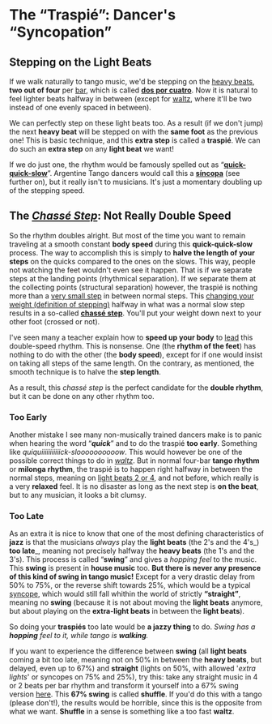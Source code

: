 # The “Traspié”: Dancer's “Syncopation”

## Stepping on the Light Beats


If we walk naturally to tango music, we'd be stepping on the [heavy beats](rhythm-basics.html), **two out of four** per [bar](rhythm-basics.html), which is called **[dos por cuatro](rhythm-basics.html)**. Now it is natural to feel lighter beats halfway in between (except for [waltz](waltz-rhythm.html), where it'll be two instead of one evenly spaced in between).

We can perfectly step on these light beats too. As a result (if we don't jump) the next **heavy beat** will be stepped on with the **same foot** as the previous one! This is basic technique, and this **extra step** is called a **traspié**. We can do such an **extra step** on any **light beat** we want!

If we do just one, the rhythm would be famously spelled out as “[**quick-quick-slow**](rhythm-language-quick-slow.html)”. Argentine Tango dancers would call this a **[síncopa](syncope.html)** (see further on), but it really isn't to musicians. It's just a momentary doubling up of the stepping speed.

## The _[Chassé Step](../walking/collecting.html#chasse)_: Not Really Double Speed

So the rhythm doubles alright. But most of the time you want to remain traveling at a smooth constant **body speed** during this **quick-quick-slow** process. The way to accomplish this is simply to **halve the length of your steps** on the quicks compared to the ones on the slows. This way, people not watching the feet wouldn't even see it happen. That is if we separate steps at the landing points (rhythmical separation). If we separate them at the collecting points (structural separation) however, the traspié is nothing more than a [very small step](../walking/small-steps-cross.html) in between normal steps. This [changing your weight (definition of stepping)](../walking/walking.html) halfway in what was a normal slow step results in a so-called **[chassé step](../walking/collecting.html#chasse)**. You'll put your weight down next to your other foot (crossed or not).

I've seen many a teacher explain how to **speed up your body** to [lead](../walking/leading-and-following.html "Leading and Following") this double-speed rhythm. This is nonsense. One (the **rhythm of the feet**) has nothing to do with the other (the **body speed**), except for if one would insist on taking all steps of the same length. On the contrary, as mentioned, the smooth technique is to halve the **step length**.

As a result, this _chassé step_ is the perfect candidate for the **double rhythm**, but it can be done on any other rhythm too.

### Too Early

Another mistake I see many non-musically trained dancers make is to panic when hearing the word “_**quick**_” and to do the traspié **too early**. Something like _quiquiiiiiiiiiiick-sloooooooooow_. This would however be one of the possible correct things to do in _[waltz](waltz-rhythm.html)_. But in normal four-bar **tango rhythm** or **milonga rhythm**, the traspié is to happen right halfway in between the normal steps, meaning on [light beats 2 or 4](rhythm-basics.html), and not before, which really is a very **relaxed** feel. It is no disaster as long as the next step is **on the beat**, but to any musician, it looks a bit clumsy.

### Too Late

As an extra it is nice to know that one of the most defining characteristics of **jazz** is that the musicians _always_ play the **light beats** (the 2's and the 4's_) **too late**_, meaning not precisely halfway the **heavy beats** (the 1's and the 3's). This process is called “**swing**” and gives a _hopping feel_ to the music. This **swing** is present in **house music** too. **But there is never any presence of this kind of swing in tango music!** Except for a very drastic delay from 50% to 75%, or the reverse shift towards 25%, which would be a typical [syncope](syncope.html), which would still fall whithin the world of strictly **“straight”**, meaning no **swing** (because it is not about moving the **light beats** anymore, but about playing on the **extra-light beats** in between the **light beats**).

So doing your **traspiés** too late would be **a jazzy thing** to do. _Swing has a **hopping** feel to it, while tango is **walking**._

If you want to experience the difference between **swing** (all **light beats** coming a bit too late, meaning not on 50% in between the **heavy beats**, but delayed, even up to 67%) and **straight** (lights on 50%, with allowed '_extra lights_' or syncopes on 75% and 25%), try this: take any straight music in 4 or 2 beats per bar rhythm and transform it yourself into a 67% swing version [here](http://swingify.cloudapp.net/). This **67% swing** is called **shuffle**. If you'd do this with a tango (please don't!), the results would be horrible, since this is the opposite from what we want. **Shuffle** in a sense is something like a too fast **waltz**.
